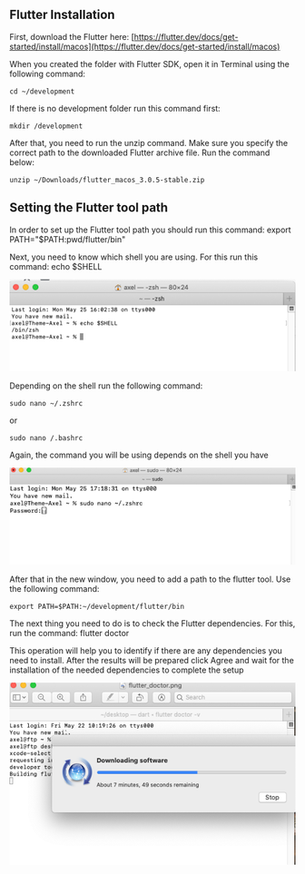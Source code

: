 ## Flutter Installation

First, download the Flutter here: [https://flutter.dev/docs/get-started/install/macos](https://flutter.dev/docs/get-started/install/macos)

When you created the folder with Flutter SDK, open it in Terminal using the following command:

	cd ~/development

If there is no development folder run this command first:

	mkdir /development

After that, you need to run the unzip command. Make sure you specify the correct path to the downloaded Flutter archive file.
Run the command below:

	unzip ~/Downloads/flutter_macos_3.0.5-stable.zip
	
## Setting the Flutter tool path

In order to set up the Flutter tool path you should run this command:
	export PATH="$PATH:pwd/flutter/bin"

Next, you need to know which shell you are using. For this run this command:
	echo $SHELL

![73](../images/73.png)

Depending on the shell run the following command:

	sudo nano ~/.zshrc

or

	sudo nano /.bashrc
Again, the command you will be using depends on the shell you have

![74](../images/74.png)

After that in the new window, you need to add a path to the flutter tool.
Use the following command:

	export PATH=$PATH:~/development/flutter/bin

The next thing you need to do is to check the Flutter dependencies.
For this, run the command:
	flutter doctor

This operation will help you to identify if there are any dependencies you need to install.
After the results will be prepared click Agree and wait for the installation of the needed dependencies to complete the setup

![75](../images/75.png)
